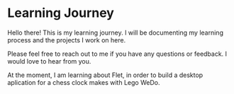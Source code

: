 # Learning Journey

Hello there! This is my learning journey. I will be documenting my learning process and the projects I work on here. 

Please feel free to reach out to me if you have any questions or feedback. I would love to hear from you.

At the moment, I am learning about Flet, in order to build a desktop aplication for a chess clock makes with Lego WeDo.

